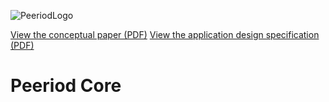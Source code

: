 ![PeeriodLogo](https://peeriodproject.github.io/dl/peeriod-img.png "Peeriod - Bleeding Edge File Sharing")

[View the conceptual paper (PDF)](https://peeriodproject.github.io/dl/Peeriod_Anonymous_decentralized_network.pdf)
[View the application design specification (PDF)](https://peeriodproject.github.io/dl/Peeriod_Anonymous_decentralized_network.pdf)

# Peeriod Core

